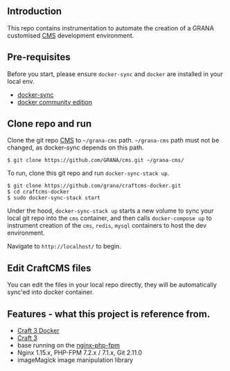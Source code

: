 ## Introduction
This repo contains instrumentation to automate the creation of a GRANA customised [CMS](https://github.com/GRANA/cms) development environment.
 
## Pre-requisites
Before you start, please ensure `docker-sync` and `docker` are installed in your local env.
- [docker-sync](http://docker-sync.io/)
- [docker community edition](https://www.docker.com/community-edition)

## Clone repo and run
Clone the git repo [CMS](https://github.com/GRANA/cms) to `~/grana-cms` path. `~/grana-cms` path must not be changed, as docker-sync depends on this path.
```
$ git clone https://github.com/GRANA/cms.git ~/grana-cms/
```

To run, clone this git repo and run `docker-sync-stack up`.
```
$ git clone https://github.com/grana/craftcms-docker.git
$ cd craftcms-docker
$ sudo docker-sync-stack start
```
Under the hood, `docker-sync-stack up` starts a new volume to sync your local git repo into the `cms` container, and then calls `docker-compose up` to instrument creation of the `cms`, `redis`, `mysql` containers to host the dev environment.

Navigate to `http://localhost/` to begin.

## Edit CraftCMS files
You can edit the files in your local repo directly, they will be automatically sync'ed into docker container. 

## Features - what this project is reference from.
 - [Craft 3 Docker](https://github.com/wyveo/craftcms-docker)
 - [Craft 3](https://craftcms.com/3)
 - base running on the [nginx-php-fpm](https://hub.docker.com/r/wyveo/nginx-php-fpm/)
 - Nginx 1.15.x, PHP-FPM 7.2.x / 7.1.x, Git 2.11.0
 - imageMagick image manipulation library
